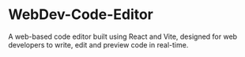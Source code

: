 # WebDev-Code-Editor

A web-based code editor built using React and Vite, designed for web developers to write, edit and preview code in real-time.
